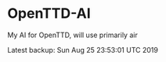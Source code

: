 # OpenTTD-AI
My AI for OpenTTD, will use primarily air

Latest backup: Sun Aug 25 23:53:01 UTC 2019
